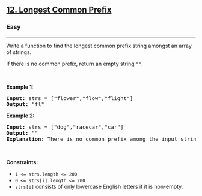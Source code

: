 <h2><a href="https://leetcode.com/problems/longest-common-prefix/">12. Longest Common Prefix</a></h2><h3>Easy</h3><hr><p>Write a function to find the longest common prefix string amongst an array of strings.</p>

<p>If there is no common prefix, return an empty string <code>&quot;&quot;</code>.</p>

<p>&nbsp;</p>
<p><strong class="example">Example 1:</strong></p>

<pre>
<strong>Input:</strong> strs = [&quot;flower&quot;,&quot;flow&quot;,&quot;flight&quot;]
<strong>Output:</strong> &quot;fl&quot;
</pre>

<p><strong class="example">Example 2:</strong></p>

<pre>
<strong>Input:</strong> strs = [&quot;dog&quot;,&quot;racecar&quot;,&quot;car&quot;]
<strong>Output:</strong> &quot;&quot;
<strong>Explanation:</strong> There is no common prefix among the input strings.
</pre>

<p>&nbsp;</p>
<p><strong>Constraints:</strong></p>

<ul>
	<li><code>1 &lt;= strs.length &lt;= 200</code></li>
	<li><code>0 &lt;= strs[i].length &lt;= 200</code></li>
	<li><code>strs[i]</code> consists of only lowercase English letters if it is non-empty.</li>
</ul>
